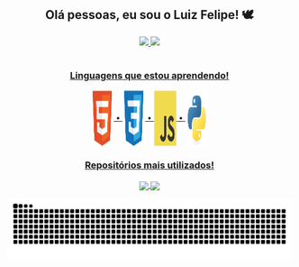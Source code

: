<h2 align="center">  Olá pessoas, eu sou o Luiz Felipe! 🕊 </h2>



<div style="display: inline_block" align="center">

  <a href="https://github.com/JordanCy">
  <img height="180em" src="https://github-readme-stats.vercel.app/api?username=JordanCy&show_icons=true&theme=midnight-purple&include_all_commits=true&count_private=true"/>
  <img height="180em" src="https://github-readme-stats.vercel.app/api/top-langs/?username=JordanCy&layout=compact&langs_count=16&theme=midnight-purple"/>
  
</div>

<div style="display: inline_block" align="center"><br>
  
  <h3> Linguagens que estou aprendendo! </h3>

  <img align="center" alt="Jordan-HTML" height="100" width="40" src="https://raw.githubusercontent.com/devicons/devicon/master/icons/html5/html5-original.svg"><span> • </span>
  <img align="center" alt="Jordan-CSS" height="100" width="40" src="https://raw.githubusercontent.com/devicons/devicon/master/icons/css3/css3-original.svg"><span> • </span>
   <img align="center" alt="Jordan-Python" height="100" width="40" src="https://raw.githubusercontent.com/devicons/devicon/master/icons/javascript/javascript-original.svg"><span> • </span>
  <img align="center" alt="Jordan-Python" height="100" width="40" src="https://raw.githubusercontent.com/devicons/devicon/master/icons/python/python-original.svg">
</div>

<div align="center">  
  <h3> Repositórios mais utilizados! </h3>
  <a href="https://github.com/JordanCy/python">
  <img align="center" src="https://github-readme-stats.vercel.app/api/pin/?username=JordanCy&repo=python&theme=midnight-purple&" />
  </a>
  <a href="https://github.com/JordanCy/html-css">
  <img align="center" src="https://github-readme-stats.vercel.app/api/pin/?username=JordanCy&repo=html-css&theme=midnight-purple&" />
  </a>
  
 </div>
 
<div align="center">  
  
 ![Snake animation](https://github.com/JordanCy/JordanCy/blob/main/github-contribution-grid-snake.svg)

 </div>

